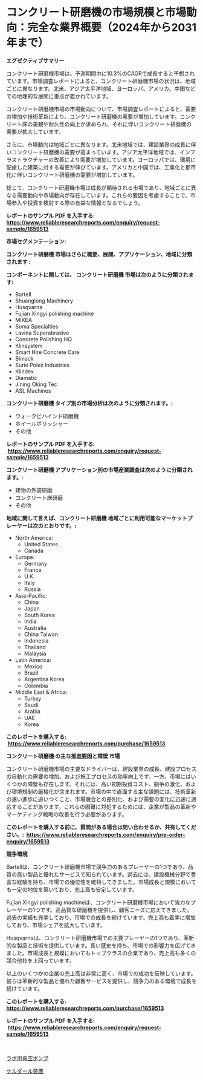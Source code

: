 <p><h1>コンクリート研磨機の市場規模と市場動向：完全な業界概要（2024年から2031年まで）</h1></p><p><strong>エグゼクティブサマリー</strong></p>
<p><p>コンクリート研磨機市場は、予測期間中に10.3%のCAGRで成長すると予想されています。市場調査レポートによると、コンクリート研磨機市場の状況は、地域ごとに異なります。北米、アジア太平洋地域、ヨーロッパ、アメリカ、中国などでの地理的な展開に重点が置かれています。</p><p>コンクリート研磨機市場の市場動向について、市場調査レポートによると、需要の増加や技術革新により、コンクリート研磨機の需要が増加しています。コンクリート床の美観や耐久性の向上が求められ、それに伴いコンクリート研磨機の需要が拡大しています。</p><p>さらに、市場動向は地域ごとに異なります。北米地域では、建設業界の成長に伴いコンクリート研磨機の需要が高まっています。アジア太平洋地域では、インフラストラクチャーの改善により需要が増加しています。ヨーロッパでは、環境に配慮した建築に対する需要が伸びています。アメリカと中国では、工業化と都市化に伴いコンクリート研磨機の需要が増加しています。</p><p>総じて、コンクリート研磨機市場は成長が期待される市場であり、地域ごとに異なる需要動向や市場動向が存在しています。これらの要因を考慮することで、市場参入や投資を検討する際の有益な情報となるでしょう。</p></p>
<p><strong>レポートのサンプル PDF を入手する: <a href="https://www.reliableresearchreports.com/enquiry/request-sample/1659513">https://www.reliableresearchreports.com/enquiry/request-sample/1659513</a></strong></p>
<p><strong>市場セグメンテーション:</strong></p>
<p><strong> コンクリート研磨機 市場はさらに概要、展開、アプリケーション、地域に分類されます :</strong></p>
<p><strong>コンポーネントに関しては、 コンクリート研磨機 市場は次のように分類されます: &nbsp;</strong></p>
<p><ul><li>Bartell</li><li>Shuanglong Machinery</li><li>Husqvarna</li><li>Fujian Xingyi polishing machine</li><li>MIKEA</li><li>Soma Specialties</li><li>Lavina Superabrasive</li><li>Concrete Polishing HQ</li><li>Klinsystem</li><li>Smart Hire Concrete Care</li><li>Bimack</li><li>Surie Polex Industries</li><li>Klindex</li><li>Diamatic</li><li>Jining Oking Tec</li><li>ASL Machines</li></ul></p>
<p><strong> コンクリート研磨機 タイプ別の市場分析は次のように分類されます。:</strong></p>
<p><ul><li>ウォークビハインド研磨機</li><li>ホイールポリッシャー</li><li>その他</li></ul></p>
<p><strong>レポートのサンプル PDF を入手する: &nbsp;<a href="https://www.reliableresearchreports.com/enquiry/request-sample/1659513">https://www.reliableresearchreports.com/enquiry/request-sample/1659513</a></strong></p>
<p><strong> コンクリート研磨機 アプリケーション別の市場産業調査は次のように分類されます。:</strong></p>
<p><ul><li>建物の外装研磨</li><li>コンクリート床研磨</li><li>その他</li></ul></p>
<p><strong>地域に関して言えば、コンクリート研磨機 地域ごとに利用可能なマーケットプレーヤーは次のとおりです。:</strong></p>
<p><ul>
    <li>
        North America:
        <ul>
            <li>United States</li>
            <li>Canada</li>
        </ul>
    </li>
    <li>
        Europe:
        <ul>
            <li>Germany</li>
            <li>France</li>
            <li>U.K.</li>
            <li>Italy</li>
            <li>Russia</li>
        </ul>
    </li>
    <li>
        Asia-Pacific:
        <ul>
            <li>China</li>
            <li>Japan</li>
            <li>South Korea</li>
            <li>India</li>
            <li>Australia</li>
            <li>China Taiwan</li>
            <li>Indonesia</li>
            <li>Thailand</li>
            <li>Malaysia</li>
        </ul>
    </li>
    <li>
        Latin America:
        <ul>
            <li>Mexico</li>
            <li>Brazil</li>
            <li>Argentina Korea</li>
            <li>Colombia</li>
        </ul>
    </li>
    <li>
        Middle East & Africa:
        <ul>
            <li>Turkey</li>
            <li>Saudi</li>
            <li>Arabia</li>
            <li>UAE</li>
            <li>Korea</li>
        </ul>
    </li>
    </ul></p>
<p><strong>このレポートを購入する: &nbsp;<a href="https://www.reliableresearchreports.com/purchase/1659513">https://www.reliableresearchreports.com/purchase/1659513</a></strong></p>
<p><strong>コンクリート研磨機 の主な推進要因と障壁 市場</strong></p>
<p><p>コンクリート研磨機市場の主要なドライバーは、建設業界の成長、建設プロセスの自動化の需要の増加、および施工プロセスの効率向上です。一方、市場にはいくつかの障壁も存在します。それには、高い初期投資コスト、競争の激化、および環境規制の厳格化が含まれます。市場の中で直面する主な課題には、技術革新の速い進歩に追いつくこと、市場競合との差別化、および需要の変化に迅速に適応することがあります。これらの困難に対処するためには、企業が製品の革新やマーケティング戦略の改善を行う必要があります。</p></p>
<p><strong>このレポートを購入する前に、質問がある場合は問い合わせるか、共有してください。:&nbsp; <a href="https://www.reliableresearchreports.com/enquiry/pre-order-enquiry/1659513">https://www.reliableresearchreports.com/enquiry/pre-order-enquiry/1659513</a></strong></p>
<p><strong>競争環境</strong></p>
<p><p>Bartellは、コンクリート研磨機市場で競争力のあるプレーヤーの1つであり、品質の高い製品と優れたサービスで知られています。過去には、建設機械分野で豊富な経験を持ち、市場での優位性を維持してきました。市場成長と規模においても一定の地位を築いており、売上高も安定しています。</p><p>Fujian Xingyi polishing machineは、コンクリート研磨機市場において強力なプレーヤーの1つです。高品質な研磨機を提供し、顧客ニーズに応えてきました。過去の実績も充実しており、市場での成長を続けています。売上高も着実に増加しており、市場シェアを拡大しています。</p><p>Husqvarnaは、コンクリート研磨機市場での主要プレーヤーの1つであり、革新的な製品と技術を提供しています。長い歴史を持ち、市場での影響力を広げてきました。市場成長と規模においてもトップクラスの企業であり、売上高も多くの競合他社を上回っています。</p><p>以上のいくつかの企業の売上高は非常に高く、市場での成功を反映しています。彼らは革新的な製品と優れた顧客サービスを提供し、競争力のある環境で成長を続けています。</p></p>
<p><strong>このレポートを購入する: &nbsp; <a href="https://www.reliableresearchreports.com/purchase/1659513">https://www.reliableresearchreports.com/purchase/1659513</a></strong></p>
<p><strong>レポートのサンプル PDF を入手する: &nbsp;<a href="https://www.reliableresearchreports.com/enquiry/request-sample/1659513">https://www.reliableresearchreports.com/enquiry/request-sample/1659513</a></strong><strong></strong></p>
<p>&nbsp;</p>
<p><p><a href="https://github.com/KaydenJohns1964/Market-Research-Report-List-1/blob/main/722132112693.md">ラボ用真空ポンプ</a></p><p><a href="https://github.com/marbadji/Market-Research-Report-List-1/blob/main/927499812692.md">ケルダール装置</a></p></p>